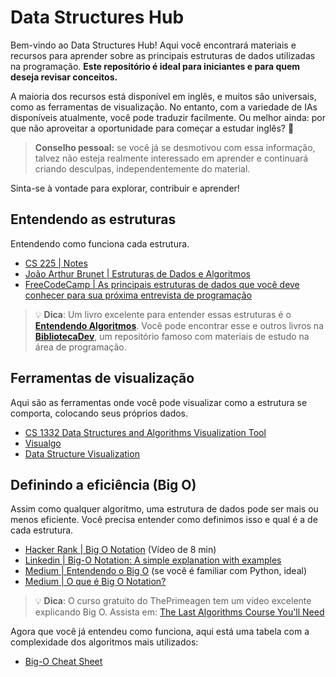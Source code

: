# Data Structures Hub
Bem-vindo ao Data Structures Hub! Aqui você encontrará materiais e recursos para aprender sobre as principais estruturas de dados utilizadas na programação. **Este repositório é ideal para iniciantes e para quem deseja revisar conceitos.**

A maioria dos recursos está disponível em inglês, e muitos são universais, como as ferramentas de visualização. No entanto, com a variedade de IAs disponíveis atualmente, você pode traduzir facilmente. Ou melhor ainda: por que não aproveitar a oportunidade para começar a estudar inglês? 👀
 > **Conselho pessoal:** se você já se desmotivou com essa informação, talvez não esteja realmente interessado em aprender e continuará criando desculpas, independentemente do material.


Sinta-se à vontade para explorar, contribuir e aprender!


## Entendendo as estruturas
Entendendo como funciona cada estrutura.

- [CS 225 | Notes](https://courses.grainger.illinois.edu/cs225/fa2019/notes/)
- [João Arthur Brunet | Estruturas de Dados e Algoritmos](https://joaoarthurbm.github.io/eda/conteudo/)
- [FreeCodeCamp | As principais estruturas de dados que você deve conhecer para sua próxima entrevista de programação](https://www.freecodecamp.org/portuguese/news/as-principais-estruturas-de-dados-que-voce-deve-conhecer-para-sua-proxima-entrevista-de-programacao/)

> 💡 **Dica**: Um livro excelente para entender essas estruturas é o [**Entendendo Algoritmos**](https://www.amazon.com.br/Entendendo-Algoritmos-Ilustrado-Programadores-Curiosos/dp/8575225634). Você pode encontrar esse e outros livros na  [**BibliotecaDev**](https://github.com/KAYOKG/BibliotecaDev), um repositório famoso com materiais de estudo na área de programação.


## Ferramentas de visualização
Aqui são as ferramentas onde você pode visualizar como a estrutura se comporta, colocando seus próprios dados.

- [CS 1332 Data Structures and Algorithms Visualization Tool](https://csvistool.com)
- [Visualgo](https://visualgo.net/pt)
- [Data Structure Visualization](https://www.cs.usfca.edu/~galles/visualization/Algorithms.html)

## Definindo a eficiência (Big O)
Assim como qualquer algoritmo, uma estrutura de dados pode ser mais ou menos eficiente. Você precisa entender como definimos isso e qual é a de cada estrutura.
- [Hacker Rank | Big O Notation](https://www.youtube.com/watch?v=v4cd1O4zkGw) (Vídeo de 8 min)
- [Linkedin | Big-O Notation: A simple explanation with examples](https://www.linkedin.com/pulse/big-o-notation-simple-explanation-examples-pamela-lovett/)
- [Medium | Entendendo o Big O](https://medium.com/@valadaresotavio/https-medium-com-otaviopvaladares-entendendo-o-big-o-9cb55297d2f8) (se você é familiar com Python, ideal)
- [Medium | O que é Big O Notation?](https://medium.com/linkapi-solutions/o-que-%C3%A9-big-o-notation-32f171e4a045)
> 💡 **Dica**: O curso gratuito do ThePrimeagen tem um vídeo excelente explicando Big O. Assista em: [The Last Algorithms Course You'll Need](https://frontendmasters.com/courses/algorithms/)

Agora que você já entendeu como funciona, aqui está uma tabela com a complexidade dos algoritmos mais utilizados:
- [Big-O Cheat Sheet](https://www.bigocheatsheet.com)

